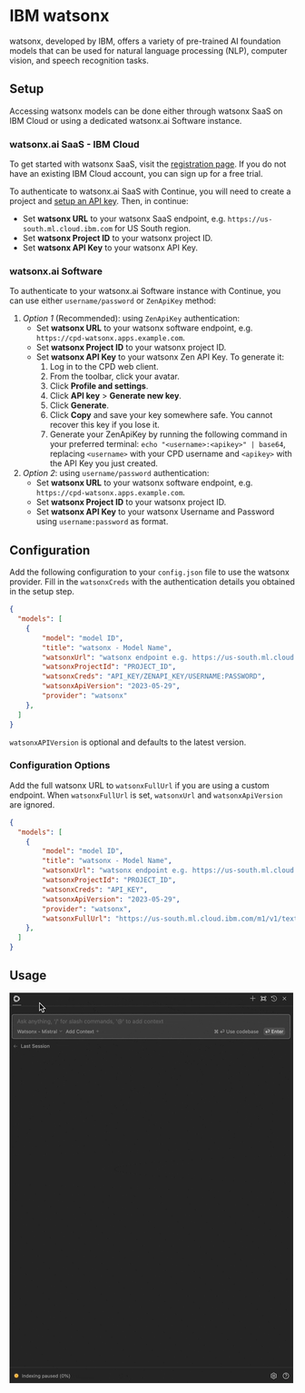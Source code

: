 # IBM watsonx

watsonx, developed by IBM, offers a variety of pre-trained AI foundation models that can be used for natural language processing (NLP), computer vision, and speech recognition tasks.

## Setup

Accessing watsonx models can be done either through watsonx SaaS on IBM Cloud or using a dedicated watsonx.ai Software instance.

### watsonx.ai SaaS - IBM Cloud

To get started with watsonx SaaS, visit the [registration page](https://dataplatform.cloud.ibm.com/registration/stepone?context=wx). If you do not have an existing IBM Cloud account, you can sign up for a free trial.

To authenticate to watsonx.ai SaaS with Continue, you will need to create a project and [setup an API key](https://www.ibm.com/docs/en/mas-cd/continuous-delivery?topic=cli-creating-your-cloud-api-key). Then, in continue:

- Set **watsonx URL** to your watsonx SaaS endpoint, e.g. `https://us-south.ml.cloud.ibm.com` for US South region.
- Set **watsonx Project ID** to your watsonx project ID.
- Set **watsonx API Key** to your watsonx API Key.

### watsonx.ai Software

To authenticate to your watsonx.ai Software instance with Continue, you can use either `username/password` or `ZenApiKey` method:
1. *Option 1* (Recommended): using `ZenApiKey` authentication:
    - Set **watsonx URL** to your watsonx software endpoint, e.g. `https://cpd-watsonx.apps.example.com`.
    - Set **watsonx Project ID** to your watsonx project ID.
    - Set **watsonx API Key** to your watsonx Zen API Key. To generate it:
        1. Log in to the CPD web client.
        2. From the toolbar, click your avatar.
        3. Click **Profile and settings**.
        4. Click **API key** > **Generate new key**.
        5. Click **Generate**.
        6. Click **Copy** and save your key somewhere safe. You cannot recover this key if you lose it.
        7. Generate your ZenApiKey by running the following command in your preferred terminal: `echo "<username>:<apikey>" | base64`, replacing `<username>` with your CPD username and `<apikey>` with the API Key you just created.
2. *Option 2*: using `username/password` authentication:
    - Set **watsonx URL** to your watsonx software endpoint, e.g. `https://cpd-watsonx.apps.example.com`.
    - Set **watsonx Project ID** to your watsonx project ID.
    - Set **watsonx API Key** to your watsonx Username and Password using `username:password` as format.

## Configuration

Add the following configuration to your `config.json` file to use the watsonx provider. Fill in the `watsonxCreds` with the authentication details you obtained in the setup step.

```json title="~/.continue/config.json"
{
  "models": [
    {
        "model": "model ID",
        "title": "watsonx - Model Name",
        "watsonxUrl": "watsonx endpoint e.g. https://us-south.ml.cloud.ibm.com",
        "watsonxProjectId": "PROJECT_ID",
        "watsonxCreds": "API_KEY/ZENAPI_KEY/USERNAME:PASSWORD",
        "watsonxApiVersion": "2023-05-29",
        "provider": "watsonx"
    },
  ]
}   
```

`watsonxAPIVersion` is optional and defaults to the latest version. 

### Configuration Options

Add the full watsonx URL to `watsonxFullUrl` if you are using a custom endpoint. When `watsonxFullUrl` is set, `watsonxUrl` and `watsonxApiVersion` are ignored.
```json title="~/.continue/config.json"
{
  "models": [
    {
        "model": "model ID",
        "title": "watsonx - Model Name",
        "watsonxUrl": "watsonx endpoint e.g. https://us-south.ml.cloud.ibm.com",
        "watsonxProjectId": "PROJECT_ID",
        "watsonxCreds": "API_KEY",
        "watsonxApiVersion": "2023-05-29",
        "provider": "watsonx",
        "watsonxFullUrl": "https://us-south.ml.cloud.ibm.com/m1/v1/text/generation"   
    },
  ]
}   
```

## Usage
![usage-gif](../Model%20Providers/assets/watsonx2.gif)
